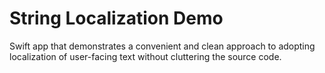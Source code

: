 # String Localization Demo
Swift app that demonstrates a convenient and clean approach to adopting localization of user-facing text without cluttering the source code. 
